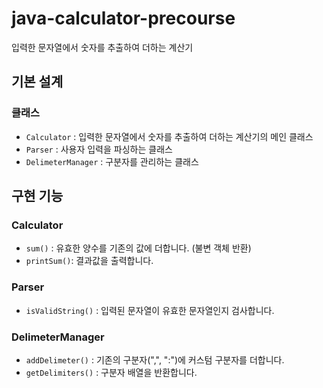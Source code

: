 # java-calculator-precourse
입력한 문자열에서 숫자를 추출하여 더하는 계산기

## 기본 설계

### 클래스
- `Calculator` : 입력한 문자열에서 숫자를 추출하여 더하는 계산기의 메인 클래스
- `Parser` : 사용자 입력을 파싱하는 클래스
- `DelimeterManager` : 구분자를 관리하는 클래스
## 구현 기능

### Calculator
- `sum()` : 유효한 양수를 기존의 값에 더합니다. (불변 객체 반환)
- `printSum()`: 결과값을 출력합니다.

### Parser
- `isValidString()` : 입력된 문자열이 유효한 문자열인지 검사합니다.

### DelimeterManager
- `addDelimeter()` : 기존의 구분자(",", ":")에 커스텀 구분자를 더합니다.
- `getDelimiters()` : 구분자 배열을 반환합니다.